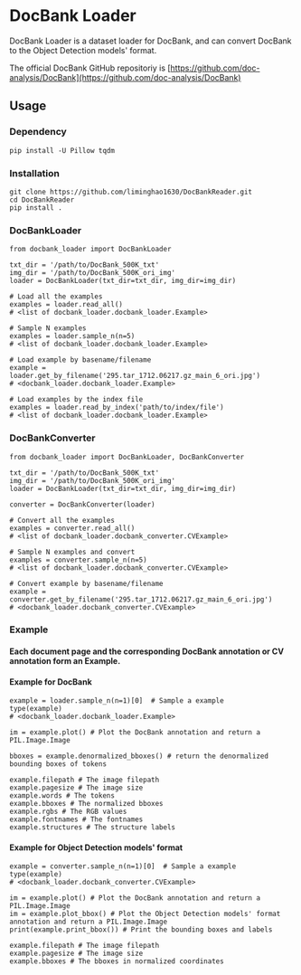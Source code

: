 # DocBank Loader

DocBank Loader is a dataset loader for DocBank, and can convert DocBank to the Object Detection models' format.

The official DocBank GitHub repositoriy is [https://github.com/doc-analysis/DocBank](https://github.com/doc-analysis/DocBank)

## Usage

### Dependency

```
pip install -U Pillow tqdm
```

### Installation

```
git clone https://github.com/liminghao1630/DocBankReader.git
cd DocBankReader
pip install .
```

### DocBankLoader

```
from docbank_loader import DocBankLoader

txt_dir = '/path/to/DocBank_500K_txt'
img_dir = '/path/to/DocBank_500K_ori_img'
loader = DocBankLoader(txt_dir=txt_dir, img_dir=img_dir)

# Load all the examples
examples = loader.read_all() 
# <list of docbank_loader.docbank_loader.Example>

# Sample N examples
examples = loader.sample_n(n=5) 
# <list of docbank_loader.docbank_loader.Example>

# Load example by basename/filename
example = loader.get_by_filename('295.tar_1712.06217.gz_main_6_ori.jpg') 
# <docbank_loader.docbank_loader.Example>

# Load examples by the index file
examples = loader.read_by_index('path/to/index/file')
# <list of docbank_loader.docbank_loader.Example>
```

### DocBankConverter

```
from docbank_loader import DocBankLoader, DocBankConverter

txt_dir = '/path/to/DocBank_500K_txt'
img_dir = '/path/to/DocBank_500K_ori_img'
loader = DocBankLoader(txt_dir=txt_dir, img_dir=img_dir)

converter = DocBankConverter(loader)

# Convert all the examples
examples = converter.read_all() 
# <list of docbank_loader.docbank_converter.CVExample>

# Sample N examples and convert
examples = converter.sample_n(n=5) 
# <list of docbank_loader.docbank_converter.CVExample>

# Convert example by basename/filename
example = converter.get_by_filename('295.tar_1712.06217.gz_main_6_ori.jpg') 
# <docbank_loader.docbank_converter.CVExample>
```

### Example

#### Each document page and the corresponding DocBank annotation or CV annotation form an Example.

#### Example for DocBank

```
example = loader.sample_n(n=1)[0]  # Sample a example
type(example)
# <docbank_loader.docbank_loader.Example>

im = example.plot() # Plot the DocBank annotation and return a PIL.Image.Image

bboxes = example.denormalized_bboxes() # return the denormalized bounding boxes of tokens

example.filepath # The image filepath
example.pagesize # The image size
example.words # The tokens
example.bboxes # The normalized bboxes
example.rgbs # The RGB values
example.fontnames # The fontnames
example.structures # The structure labels
```

#### Example for Object Detection models' format

```
example = converter.sample_n(n=1)[0]  # Sample a example
type(example)
# <docbank_loader.docbank_converter.CVExample>

im = example.plot() # Plot the DocBank annotation and return a PIL.Image.Image
im = example.plot_bbox() # Plot the Object Detection models' format annotation and return a PIL.Image.Image
print(example.print_bbox()) # Print the bounding boxes and labels

example.filepath # The image filepath
example.pagesize # The image size
example.bboxes # The bboxes in normalized coordinates
```

